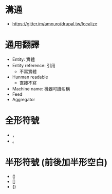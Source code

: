 # 溝通
- https://gitter.im/amouro/drupal.tw/localize

# 通用翻譯
- Entity: 實體
- Entity reference: 引用
  - 不寫實體
- Hunman readable
  - 直接不寫
- Machine name: 機器可讀名稱
- Feed
- Aggregator

# 全形符號
- ，
- 。

# 半形符號 (前後加半形空白)
- ()
- []
- {}